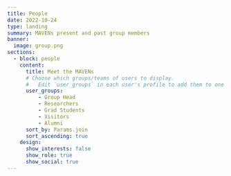 ```yaml
---
title: People
date: 2022-10-24
type: landing
summary: MAVENs present and past group members
banner:
  image: group.png
sections:
  - block: people
    content:
      title: Meet the MAVENs
      # Choose which groups/teams of users to display.
      #   Edit `user_groups` in each user's profile to add them to one or more of these groups.
      user_groups:
          - Group Head
          - Researchers
          - Grad Students
          - Visitors
          - Alumni
      sort_by: Params.join
      sort_ascending: true
    design:
      show_interests: false
      show_role: true
      show_social: true
---
```

